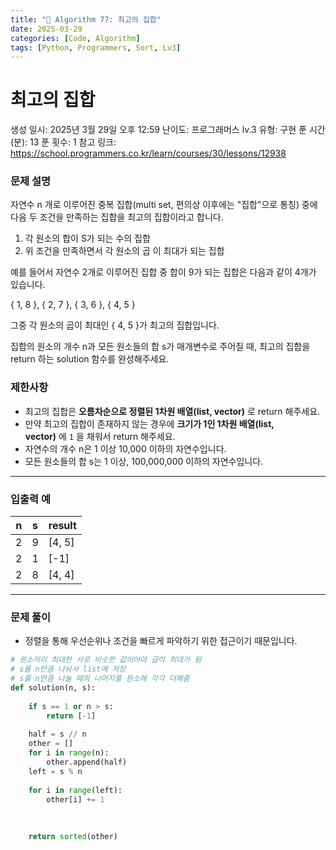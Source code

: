 ```yaml
---
title: "🧠 Algorithm 77: 최고의 집합"
date: 2025-03-29
categories: [Code, Algorithm]
tags: [Python, Programmers, Sort, Lv3]
---
```


# 최고의 집합

생성 일시: 2025년 3월 29일 오후 12:59
난이도: 프로그래머스 lv.3
유형: 구현
푼 시간 (분): 13
푼 횟수: 1
참고 링크: https://school.programmers.co.kr/learn/courses/30/lessons/12938

### **문제 설명**

자연수 n 개로 이루어진 중복 집합(multi set, 편의상 이후에는 "집합"으로 통칭) 중에 다음 두 조건을 만족하는 집합을 최고의 집합이라고 합니다.

1. 각 원소의 합이 S가 되는 수의 집합
2. 위 조건을 만족하면서 각 원소의 곱 이 최대가 되는 집합

예를 들어서 자연수 2개로 이루어진 집합 중 합이 9가 되는 집합은 다음과 같이 4개가 있습니다.

{ 1, 8 }, { 2, 7 }, { 3, 6 }, { 4, 5 }

그중 각 원소의 곱이 최대인 { 4, 5 }가 최고의 집합입니다.

집합의 원소의 개수 n과 모든 원소들의 합 s가 매개변수로 주어질 때, 최고의 집합을 return 하는 solution 함수를 완성해주세요.

### 제한사항

- 최고의 집합은 **오름차순으로 정렬된 1차원 배열(list, vector)** 로 return 해주세요.
- 만약 최고의 집합이 존재하지 않는 경우에 **크기가 1인 1차원 배열(list, vector)** 에 `1` 을 채워서 return 해주세요.
- 자연수의 개수 n은 1 이상 10,000 이하의 자연수입니다.
- 모든 원소들의 합 s는 1 이상, 100,000,000 이하의 자연수입니다.

---

### 입출력 예

| n | s | result |
| --- | --- | --- |
| 2 | 9 | [4, 5] |
| 2 | 1 | [-1] |
| 2 | 8 | [4, 4] |

---

### 문제 풀이

- 정렬을 통해 우선순위나 조건을 빠르게 파악하기 위한 접근이기 때문입니다.

```python
# 원소끼리 최대한 서로 비슷한 값이어야 곱이 최대가 됨
# s를 n만큼 나눠서 list에 저장
# s를 n만큼 나눌 때의 나머지를 원소에 각각 더해줌
def solution(n, s):
    
    if s == 1 or n > s:
        return [-1]
    
    half = s // n
    other = []
    for i in range(n):
        other.append(half)
    left = s % n
    
    for i in range(left):
        other[i] += 1
    
    
    
    return sorted(other)
```